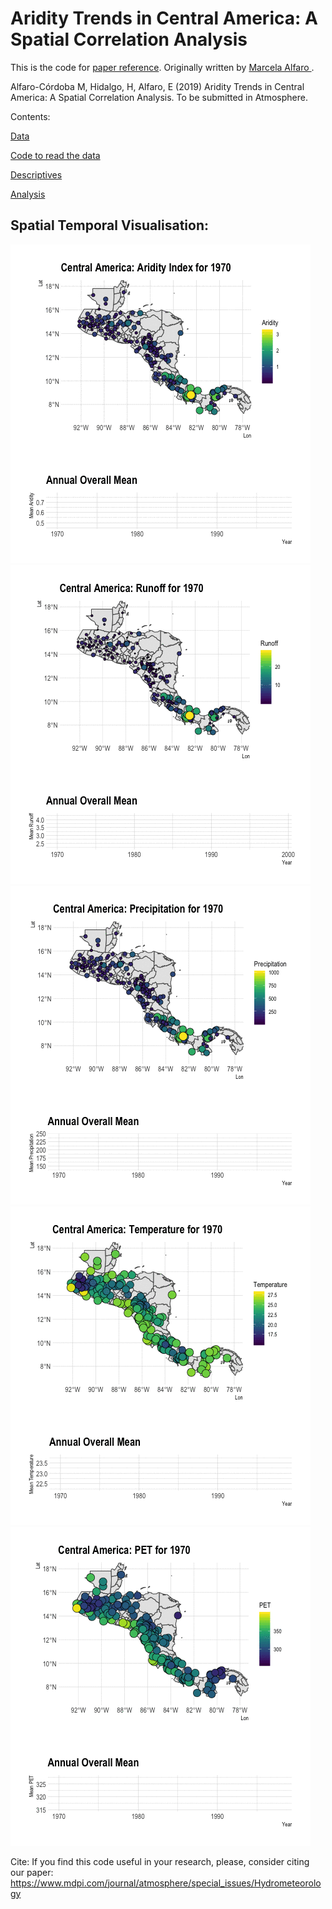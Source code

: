 # Aridity Trends in Central America: A Spatial Correlation Analysis

This is the code for [paper reference](https://www.mdpi.com/journal/atmosphere/special_issues/Hydrometeorology). Originally written by [Marcela Alfaro ](https://github.com/malfaro2).

Alfaro-Córdoba M, Hidalgo, H, Alfaro, E (2019) Aridity Trends in Central America: A Spatial Correlation Analysis. To be submitted in Atmosphere. 

Contents:

[Data]()

[Code to read the data]()

[Descriptives]()

[Analysis]()

## Spatial Temporal Visualisation:

![](map-time-aridity.gif)
![](map-time-runoff.gif)
![](map-time-precipitation.gif)
![](map-time-temperature.gif)
![](map-time-PET.gif)

Cite:
If you find this code useful in your research, please, consider citing our paper: https://www.mdpi.com/journal/atmosphere/special_issues/Hydrometeorology
